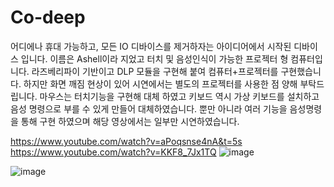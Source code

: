 # Co-deep

어디에나 휴대 가능하고, 모든 IO 디바이스를 제거하자는 아이디어에서 시작된 디바이스 입니다.
이름은 Ashell이라 지었고 터치 및 음성인식이 가능한 프로젝터 형 컴퓨터입니다.
라즈베리파이 기반이고 DLP 모듈을 구현해 붙여 컴퓨터+프로젝터를 구현했습니다. 
하지만 화면 깨짐 현상이 있어 시연에서는 별도의 프로젝터를 사용한 점 양해 부탁드립니다.
마우스는 터치기능을 구현해 대체 하였고 키보드 역시 가상 키보드를 설치하고 음성 명령으로 부를 수 있게 만들어 대체하였습니다.
뿐만 아니라 여러 기능을 음성명령을 통해 구현 하였으며 해당 영상에서는 일부만 시연하였습니다.

https://www.youtube.com/watch?v=aPoqsnse4nA&t=5s
https://www.youtube.com/watch?v=KKF8_7Jx1TQ
![image](https://user-images.githubusercontent.com/34998051/53105389-66483f00-3574-11e9-8df1-d4ff291b3dd1.png)

![image](https://user-images.githubusercontent.com/34998051/53106841-3189b700-3577-11e9-8964-fbbe921802d0.png)
